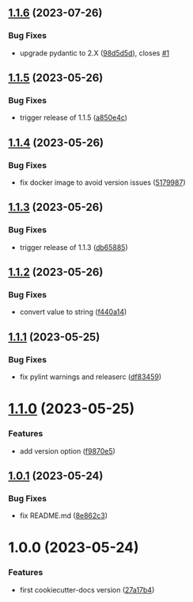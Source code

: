 ## [1.1.6](https://git.sk5.io/skale-5/docker-images/cookiecutter-docs/compare/v1.1.5...v1.1.6) (2023-07-26)


### Bug Fixes

* upgrade pydantic to 2.X ([98d5d5d](https://git.sk5.io/skale-5/docker-images/cookiecutter-docs/commit/98d5d5dc753aea46e556743721587f30660ad6ed)), closes [#1](https://git.sk5.io/skale-5/docker-images/cookiecutter-docs/issues/1)

## [1.1.5](https://git.sk5.io/skale-5/docker-images/cookiecutter-docs/compare/v1.1.4...v1.1.5) (2023-05-26)


### Bug Fixes

* trigger release of 1.1.5 ([a850e4c](https://git.sk5.io/skale-5/docker-images/cookiecutter-docs/commit/a850e4c6b36d5e70147971b3d891d065b2b1dde5))

## [1.1.4](https://git.sk5.io/skale-5/docker-images/cookiecutter-docs/compare/v1.1.3...v1.1.4) (2023-05-26)


### Bug Fixes

* fix docker image to avoid version issues ([5179987](https://git.sk5.io/skale-5/docker-images/cookiecutter-docs/commit/5179987354c150e2815807c6f96b940cdc622499))

## [1.1.3](https://git.sk5.io/skale-5/docker-images/cookiecutter-docs/compare/v1.1.2...v1.1.3) (2023-05-26)


### Bug Fixes

* trigger release of 1.1.3 ([db65885](https://git.sk5.io/skale-5/docker-images/cookiecutter-docs/commit/db65885552a6b93203876f47241a8a590894e46e))

## [1.1.2](https://git.sk5.io/skale-5/docker-images/cookiecutter-docs/compare/v1.1.1...v1.1.2) (2023-05-26)


### Bug Fixes

* convert value to string ([f440a14](https://git.sk5.io/skale-5/docker-images/cookiecutter-docs/commit/f440a14c77bdccaad39344a3310354ffdf3545d0))

## [1.1.1](https://git.sk5.io/skale-5/docker-images/cookiecutter-docs/compare/v1.1.0...v1.1.1) (2023-05-25)


### Bug Fixes

* fix pylint warnings and releaserc ([df83459](https://git.sk5.io/skale-5/docker-images/cookiecutter-docs/commit/df83459f077db5851144c96b6ad854cd6d7c61e7))

# [1.1.0](https://git.sk5.io/skale-5/docker-images/cookiecutter-docs/compare/v1.0.1...v1.1.0) (2023-05-25)


### Features

* add version option ([f9870e5](https://git.sk5.io/skale-5/docker-images/cookiecutter-docs/commit/f9870e5591ee20123ef51ebbebecf9fab0cec18a))

## [1.0.1](https://git.sk5.io/skale-5/docker-images/cookiecutter-docs/compare/v1.0.0...v1.0.1) (2023-05-24)


### Bug Fixes

* fix README.md ([8e862c3](https://git.sk5.io/skale-5/docker-images/cookiecutter-docs/commit/8e862c33e77404b2717dcc5426f52b6aa03662ca))

# 1.0.0 (2023-05-24)


### Features

* first cookiecutter-docs version ([27a17b4](https://git.sk5.io/skale-5/docker-images/cookiecutter-docs/commit/27a17b40ef96dab2cca1fb49515763b6c1de7228))
